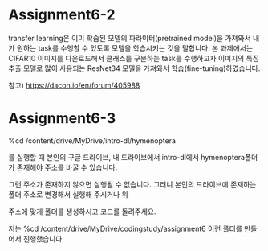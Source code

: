 
# Assignment6-2
transfer learning은 이미 학습된 모델의 파라미터(pretrained model)을 가져와서 내가 원하는 task를 수행할 수 있도록
모델을 학습시키는 것을 말합니다. 본 과제에서는 CIFAR10 이미지를 다운로드해서 클래스를 구분하는 task를 수행하고자 이미지의 
특징 추출 모델로 많이 사용되는 ResNet34 모델을 가져와서 학습(fine-tuning)하였습니다.

참고) https://dacon.io/en/forum/405988

# Assignment6-3
%cd /content/drive/MyDrive/intro-dl/hymenoptera 

를 실행할 때 본인의 구글 드라이브, 내 드라이브에서 intro-dl에서 hymenoptera폴더가 존재해야 주소를 바꿀 수 있습니다.

그런 주소가 존재하지 않으면 실행될 수 없습니다. 그러니 본인의 드라이브에 존재하는 폴더 주소로 변경해서 실행해 주시거나 위

주소에 맞게 폴더를 생성하시고 코드를 돌려주세요. 

저는 %cd /content/drive/MyDrive/codingstudy/assignment6 이런 폴더를 만들어서 진행했습니다.
